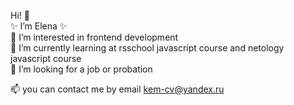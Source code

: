 <!--
### Hi there 👋
**wee-owl/wee-owl** is a ✨ _special_ ✨ repository because its `README.md` (this file) appears on your GitHub profile.
Here are some ideas to get you started:

- 🔭 I’m currently working on ...
- 🌱 I’m currently learning ...
- 👯 I’m looking to collaborate on ...
- 🤔 I’m looking for help with ...
- 💬 Ask me about ...
- 📫 How to reach me: ...
- 😄 Pronouns: ...
- ⚡ Fun fact: ...
-->

Hi! 👋   
✨ I’m Elena ✨  
👀 I’m interested in frontend development  
🌱 I’m currently learning at rsschool javascript course and netology javascript course  
💞️ I’m looking for a job or probation   

📫  you can contact me by email kem-cv@yandex.ru  

